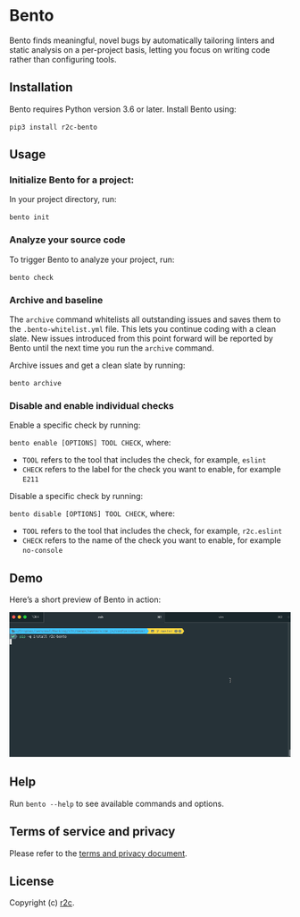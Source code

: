 # Bento
Bento finds meaningful, novel bugs by automatically tailoring linters and static analysis on a per-project basis, letting you focus on writing code rather than configuring tools.

## Installation
Bento requires Python version 3.6 or later. Install Bento using:

`pip3 install r2c-bento`

## Usage

### Initialize Bento for a project:

In your project directory, run:

`bento init`

### Analyze your source code
To trigger Bento to analyze your project, run:

`bento check`

### Archive and baseline

The `archive` command whitelists all outstanding issues and saves them to the `.bento-whitelist.yml` file. This lets you continue coding with a clean slate. New issues introduced from this point forward will be reported by Bento until the next time you run the `archive` command.

Archive issues and get a clean slate by running:

`bento archive`

### Disable and enable individual checks
Enable a specific check by running:

`bento enable [OPTIONS] TOOL CHECK`, where:

* `TOOL` refers to the tool that includes the check, for example, `eslint`
*  `CHECK` refers to the label for the check you want to enable, for example `E211`

Disable a specific check by running:

`bento disable [OPTIONS] TOOL CHECK`, where:

* `TOOL` refers to the tool that includes the check, for example, `r2c.eslint`
*  `CHECK` refers to the name of the check you want to enable, for example `no-console`

## Demo
Here’s a short preview of Bento in action:

![Bento demo](bento-demo.gif)

## Help
Run `bento --help` to see available commands and options.

## Terms of service and privacy
Please refer to the [terms and privacy document](https://github.com/returntocorp/bento/blob/master/PRIVACY.md).

## License
Copyright (c) [r2c](https://r2c.dev ).
